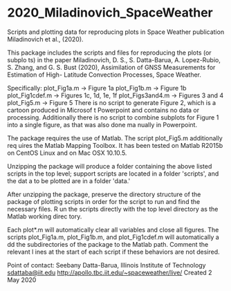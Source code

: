 # 2020_Miladinovich_SpaceWeather
Scripts and plotting data for reproducing plots in Space Weather publication Miladinovich et al., (2020).

This package includes the scripts and files for reproducing the plots (or subplo
ts) in the paper Miladinovich, D. S., S. Datta-Barua, A. Lopez-Rubio, S. Zhang, 
and G. S. Bust (2020), Assimilation of GNSS Measurements for Estimation of High-
Latitude Convection Processes, Space Weather.

Specifically: 
plot_Fig1a.m -> Figure 1a
plot_Fig1b.m -> Figure 1b
plot_Fig1cdef.m -> Figures 1c, 1d, 1e, 1f
plot_Figs3and4.m -> Figures 3 and 4
plot_Fig5.m -> Figure 5
There is no script to generate Figure 2, which is a cartoon produced in Microsof
t Powerpoint and contains no data or processing. Additionally there is no script
 to combine subplots for Figure 1 into a single figure, as that was also done ma
nually in Powerpoint.

The package requires the use of Matlab.  The script plot_Fig5.m additionally req
uires the Matlab Mapping Toolbox.
It has been tested on Matlab R2015b on CentOS Linux and on Mac OSX 10.10.5.  

Unzipping the package will produce a folder containing the above listed scripts 
in the top level; support scripts are located in a folder 'scripts', and the dat
a to be plotted are in a folder 'data.'

After unzipping the package, preserve the directory structure of the package of 
plotting scripts in order for the script to run and find the necessary files.  R
un the scripts directly with the top level directory as the Matlab working direc
tory.  

Each plot*.m will automatically clear all variables and close all figures.
The scripts plot_Fig1a.m, plot_Fig1b.m, and plot_Fig1cdef.m will automatically a
dd the subdirectories of the package to the Matlab path.  Comment the relevant l
ines at the start of each script if these behaviors are not desired.  

Point of contact:
Seebany Datta-Barua, Illinois Institute of Technology
sdattaba@iit.edu
http://apollo.tbc.iit.edu/~spaceweather/live/
Created 2 May 2020
